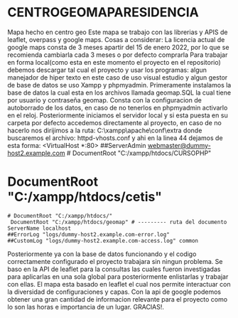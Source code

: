 # CENTROGEOMAPARESIDENCIA
Mapa hecho en centro geo
Este mapa se trabajo con las librerias y APIS de leaflet, overpass y google maps.
Cosas a considerar:
La licencia actual de google maps consta de 3 meses apartir del 15 de enero 2022, por lo que se recomienda cambiarla cada 3 meses o por defecto comprarla
Para trabajar en forma local(como esta en este momento el proyecto en el repositorio) debemos descargar tal cual el proyecto y usar los programas:
algun manejador de hiper texto en este caso de uso visual estudio y algun gestor de base de datos se uso Xampp y phpmyadmin.
Primeramente instalamos la base de datos la cual esta en los archivos llamada geomap.SQL la cual tiene por usuario y contraseña geomap.
Consta con la configuracion de autoborrado de los datos, en caso de no tenerlos en phpmyadmin activarlo en el reloj.
Posteriormente iniciamos el servidor local y si esta puesta en su carpeta por defecto accedemos directamente al proyecto, en caso de no hacerlo nos dirijimos a la ruta:
        C:\xampp\apache\conf\extra
        donde buscaremos el archivo:
httpd-vhosts.conf
 y ahi en la linea 44 dejamos de esta forma:
 <VirtualHost *:80>
    ##ServerAdmin webmaster@dummy-host2.example.com
    # DocumentRoot "C:/xampp/htdocs/CURSOPHP"
#    DocumentRoot "C:/xampp/htdocs/cetis"
    # DocumentRoot "C:/xampp/htdocs/"
     DocumentRoot "C:/xampp/htdocs/geomap" # --------- ruta del documento
    ServerName localhost
    ##ErrorLog "logs/dummy-host2.example.com-error.log"
    ##CustomLog "logs/dummy-host2.example.com-access.log" common
</VirtualHost>

Posteriormente ya con la base de datos funcionando y el codigo correctamente configurado el proyecto trabajara sin ningun problema.
Se baso en la API de leaflet para la consultas las cuales fueron investigadas para aplicarlas en una sola global para posteriormente enlistarlas y trabajar con ellas.
El mapa esta basado en leaflet el cual nos permite interactuar con la diversidad de configuraciones y capas.
Con la api de google podemos obtener una gran cantidad de informacion relevante para el proyecto como lo son las horas e importancia de un lugar.
GRACIAS!.
